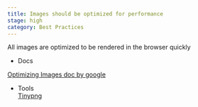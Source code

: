```yaml
---
title: Images should be optimized for performance
stage: high
category: Best Practices
---
```


All images are optimized to be rendered in the browser quickly

* Docs <br>

[Optimizing Images doc by google](https://developers.google.com/speed/docs/insights/OptimizeImages)<br>

* Tools <br>
[Tinypng](https://www.npmjs.com/package/gulp-tinypng)<br>
